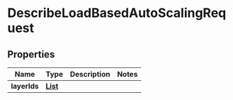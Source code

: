 

# DescribeLoadBasedAutoScalingRequest


## Properties

| Name | Type | Description | Notes |
|------------ | ------------- | ------------- | -------------|
|**layerIds** | [**List**](List.md) |  |  |



